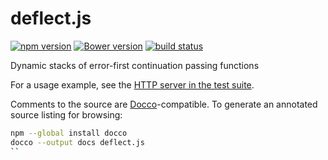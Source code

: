 deflect.js
==========

[![npm version](https://img.shields.io/npm/v/deflect.svg)](https://www.npmjs.com/package/deflect)
[![Bower version](https://img.shields.io/bower/v/deflect.svg)](http://bower.io/search/?q=deflect)
[![build status](https://img.shields.io/travis/kemitchell/deflect.js.svg)](http://travis-ci.org/kemitchell/deflect.js)

Dynamic stacks of error-first continuation passing functions

For a usage example, see the [HTTP server in the test suite](./test/http-server.test.js).

Comments to the source are [Docco](http://jashkenas.github.io/docco/)-compatible. To generate an annotated source listing for browsing:

```bash
npm --global install docco
docco --output docs deflect.js
``
